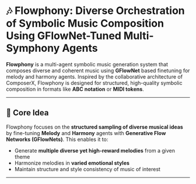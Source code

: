 # 🎶 Flowphony: Diverse Orchestration of Symbolic Music Composition Using GFlowNet-Tuned Multi-Symphony Agents

**Flowphony** is a multi-agent symbolic music generation system that composes diverse and coherent music using **GFlowNet** based finetuning for melody and harmony agents. Inspired by the collaborative architecture of ComposerX, Flowphony is designed for structured, high-quality symbolic composition in formats like **ABC notation** or **MIDI tokens**.

---

## 🧠 Core Idea

Flowphony focuses on the **structured sampling of diverse musical ideas** by fine-tuning **Melody** and **Harmony** agents with **Generative Flow Networks (GFlowNets)**. This enables it to:
- Generate **multiple diverse yet high-reward melodies** from a given theme
- Harmonize melodies in **varied emotional styles**
- Maintain structure and style consistency of music of interest
---
